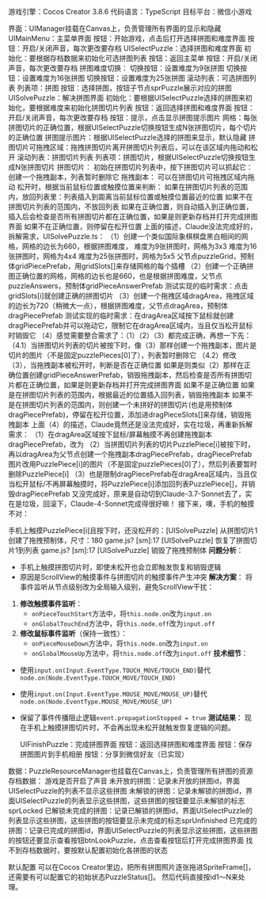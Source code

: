 游戏引擎：Cocos Creator 3.8.6
代码语言：TypeScript
目标平台：微信小游戏

界面：UIManager挂载在Canvas上，负责管理所有界面的显示和隐藏
    UIMainMenu：主菜单界面
        按钮：开始游戏，点击后打开选择拼图和难度界面
        按钮：开启/关闭声音，每次更改要存档
    UISelectPuzzle：选择拼图和难度界面
        初始化：要根据存档数据来初始化可选拼图列表
        按钮：返回主菜单
        按钮：开启/关闭声音，每次更改要存档
        拼图难度切换：
            切换按钮：设置难度为9张拼图
            切换按钮：设置难度为16张拼图
            切换按钮：设置难度为25张拼图
        滚动列表：可选拼图列表
            列表项：拼图
                按钮：选择拼图，按钮子节点sprPuzzle展示对应的拼图
    UISolvePuzzle：解决拼图界面
        初始化：要根据UISelectPuzzle选择的拼图来初始化，要根据难度来初始化拼图切片列表
        按钮：返回选择拼图和难度界面
        按钮：开启/关闭声音，每次更改要存档
        按钮：提示，点击显示拼图提示图片
        网格：每张拼图切片的正确位置，根据UISelectPuzzle切换按钮生成N张拼图切片，每个切片的正确位置
        拼图提示图片：根据UISelectPuzzle选择的拼图来显示，默认隐藏
        拼图切片可拖拽区域：拖拽拼图切片离开拼图切片列表后，可以在该区域内拖动和松开
        滚动列表：拼图切片列表
            列表项：拼图切片，根据UISelectPuzzle切换按钮生成N张拼图切片
                拼图切片：
                    初始在拼图切片列表中，按下拼图切片可以抓起它：创建一个拖拽副本，列表暂时删除它
                    拖拽副本：
                        可以在拼图切片可拖拽区域内拖动
                        松开时，根据当前鼠标位置或触摸位置来判断：
                            如果在拼图切片列表的范围内，放回列表里：列表插入到距离当前鼠标位置或触摸位置最近的位置
                            如果不在拼图切片列表的范围内，不放回列表
                                如果在正确位置，则自动插入到正确位置，插入后会检查是否所有拼图切片都在正确位置，如果是则更新存档并打开完成拼图界面
                                如果不在正确位置，则停留在松开位置
        上面的描述，Claude没法完成好的，拆解需求，UISolvePuzzle.ts：
            （1）创建一个类似国际象棋棋盘黑白相间的网格，网格的边长为660，根据拼图难度，
                难度为9张拼图时，网格为3x3
                难度为16张拼图时，网格为4x4
                难度为25张拼图时，网格为5x5
                父节点puzzleGrid，预制体gridPiecePrefab，用gridSlots[]来存储网格的每个插槽
            （2）创建一个正确拼图正确位置的网格，网格的边长也是660，也是根据拼图难度，父节点puzzleAnswers，预制体gridPieceAnswerPrefab
                测试实现的临时需求：点击gridSlots[i]就创建正确的拼图切片
            （3）创建一个拖拽区域dragArea，拖拽区域的边长为720（稍微大一点），根据拼图难度，父节点dragArea，预制体dragPiecePrefab
                测试实现的临时需求：在dragArea区域按下鼠标就创建dragPiecePrefab并可以拖动它，限制它在dragArea区域内，当且仅当松开鼠标时销毁它
            （4）感觉需要整合需求了：（1）（2）（3）都完成正确，再想一下先：
                （4.1）当拼图切片列表的切片被按下时，像（3）那样创建一个拖拽副本，图片是切片的图片（不是固定puzzlePieces[0]了），列表暂时删除它
                （4.2）修改（3），当拖拽副本被松开时，判断是否在正确位置
                        如果是则类似（2）那样在正确位置创建gridPieceAnswerPrefab，销毁拖拽副本，然后检查是否所有拼图切片都在正确位置，如果是则更新存档并打开完成拼图界面
                        如果不是正确位置
                            如果是在拼图切片列表的范围内，根据最近的位置插入回列表，销毁拖拽副本
                            如果不是在拼图切片列表的范围内，则创建一个未拼好的拼图切片(也是用预制体dragPiecePrefab)，停留在松开位置，添加进dragPieceSlots[]来存储，销毁拖拽副本
        上面（4）的描述，Claude竟然还是没法完成好，实在垃圾，再重新拆解需求：
                （1）在dragArea区域按下鼠标/屏幕触摸不再创建拖拽副本dragPiecePrefab，改为
                （2）当拼图切片列表的切片PuzzlePiece[i]被按下时，再以dragArea为父节点创建一个拖拽副本dragPiecePrefab，dragPiecePrefab图片改用PuzzlePiece[i]的图片（不是固定puzzlePieces[0]了），然后列表要暂时删除PuzzlePiece[i]
                （3）也是限制dragPiecePrefab在dragArea区域内，当且仅当松开鼠标/不再屏幕触摸时，将PuzzlePiece[i]添加回列表PuzzlePiece[]，并销毁dragPiecePrefab
        又没完成好，原来是自动切到Claude-3.7-Sonnet去了，实在是垃圾，回滚下，Claude-4-Sonnet完成得很好嘛！
        接下来，噢，手机的触摸不对：

手机上触摸PuzzlePiece[i]且按下时，还没松开的：[UISolvePuzzle] 从拼图切片1创建了拖拽预制体，尺寸：180
game.js? [sm]:17 [UISolvePuzzle] 恢复了拼图切片1到列表
game.js? [sm]:17 [UISolvePuzzle] 销毁了拖拽预制体
**问题分析**：
- 手机上触摸拼图切片时，即使未松开也会立即触发恢复和销毁逻辑
- 原因是ScrollView的触摸事件与拼图切片的触摸事件产生冲突
**解决方案**：
将事件监听从节点级别改为全局输入级别，避免ScrollView干扰：
1. **修改触摸事件监听**：
   - `onPieceTouchStart`方法中，将`this.node.on`改为`input.on`
   - `onGlobalTouchEnd`方法中，将`this.node.off`改为`input.off`
2. **修改鼠标事件监听**（保持一致性）：
   - `onPieceMouseDown`方法中，将`this.node.on`改为`input.on`
   - `onGlobalMouseUp`方法中，将`this.node.off`改为`input.off`
**技术细节**：
- 使用`input.on(Input.EventType.TOUCH_MOVE/TOUCH_END)`替代`node.on(Node.EventType.TOUCH_MOVE/TOUCH_END)`
- 使用`input.on(Input.EventType.MOUSE_MOVE/MOUSE_UP)`替代`node.on(Node.EventType.MOUSE_MOVE/MOUSE_UP)`
- 保留了事件传播阻止逻辑`event.propagationStopped = true`
**测试结果**：
现在手机上触摸拼图切片时，不会再出现未松开就触发恢复逻辑的问题。

        
    UIFinishPuzzle：完成拼图界面
        按钮：返回选择拼图和难度界面
        按钮：保存拼图图片到手机相册
        按钮：分享到微信好友（已实现）

数据：PuzzleResourceManager也挂载在Canvas上，负责管理所有拼图的资源
    存档数据：
        游戏是否开启了声音
        未开放的拼图：记录未开放的拼图id，界面UISelectPuzzle的列表不显示这些拼图
        未解锁的拼图：记录未解锁的拼图id，界面UISelectPuzzle的列表显示这些拼图，这些拼图的按钮要显示未解锁的标志sprLocked
        已解锁未完成的拼图：记录已解锁的拼图id，界面UISelectPuzzle的列表显示这些拼图，这些拼图的按钮要显示未完成的标志sprUnfinished
        已完成的拼图：记录已完成的拼图id，界面UISelectPuzzle的列表显示这些拼图，这些拼图的按钮还要显示查看按钮btnLookPuzzle，点击查看按钮后打开完成拼图界面
    找不到存档数据时，要按默认配置初始化各拼图的状态

默认配置
    可以在Cocos Creator里边，把所有拼图照片逐张拖进SpriteFrame[]，还需要有可以配置它的初始状态PuzzleStatus[]。
    然后代码直接按id1～N来处理。
